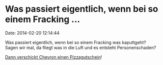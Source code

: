 Was passiert eigentlich, wenn bei so einem Fracking \...
========================================================

Date: 2014-02-20 12:14:44

Was passiert eigentlich, wenn bei so einem Fracking was kaputtgeht?
Sagen wir mal, da fliegt was in die Luft und es entsteht
Personenschaden?

[Dann verschickt Chevron einen
Pizzagutschein](https://twitter.com/Walldo/status/436300068035911680/photo/1)!
